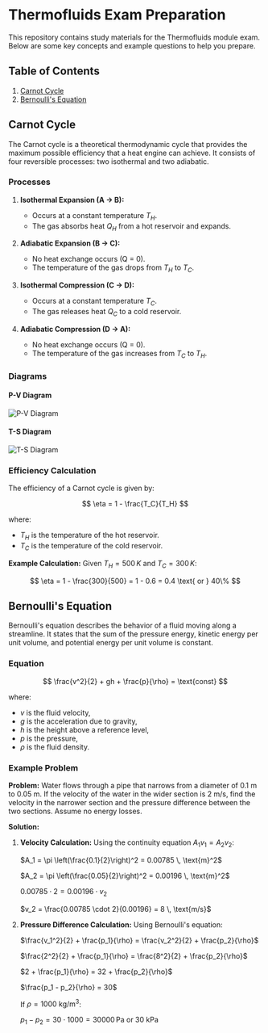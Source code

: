 # Thermofluids Exam Preparation

This repository contains study materials for the Thermofluids module exam. Below are some key concepts and example questions to help you prepare.

## Table of Contents
1. [Carnot Cycle](#carnot-cycle)
2. [Bernoulli's Equation](#bernoullis-equation)

## Carnot Cycle

The Carnot cycle is a theoretical thermodynamic cycle that provides the maximum possible efficiency that a heat engine can achieve. It consists of four reversible processes: two isothermal and two adiabatic.

### Processes
1. **Isothermal Expansion (A → B):**
   - Occurs at a constant temperature $T_H$.
   - The gas absorbs heat $Q_H$ from a hot reservoir and expands.

2. **Adiabatic Expansion (B → C):**
   - No heat exchange occurs (Q = 0).
   - The temperature of the gas drops from $T_H$ to $T_C$.

3. **Isothermal Compression (C → D):**
   - Occurs at a constant temperature $T_C$.
   - The gas releases heat $Q_C$ to a cold reservoir.

4. **Adiabatic Compression (D → A):**
   - No heat exchange occurs (Q = 0).
   - The temperature of the gas increases from $T_C$ to $T_H$.

### Diagrams

#### P-V Diagram
![P-V Diagram](path/to/your/p-v-diagram.png)

#### T-S Diagram
![T-S Diagram](path/to/your/t-s-diagram.png)

### Efficiency Calculation
The efficiency of a Carnot cycle is given by:

$$
\eta = 1 - \frac{T_C}{T_H}
$$

where:
- $T_H$ is the temperature of the hot reservoir.
- $T_C$ is the temperature of the cold reservoir.

**Example Calculation:**
Given $T_H = 500\,K$ and $T_C = 300\,K$:

$$
\eta = 1 - \frac{300}{500} = 1 - 0.6 = 0.4 \text{ or } 40\%
$$

## Bernoulli's Equation

Bernoulli's equation describes the behavior of a fluid moving along a streamline. It states that the sum of the pressure energy, kinetic energy per unit volume, and potential energy per unit volume is constant.

### Equation

$$
\frac{v^2}{2} + gh + \frac{p}{\rho} = \text{const}
$$

where:
- $v$ is the fluid velocity,
- $g$ is the acceleration due to gravity,
- $h$ is the height above a reference level,
- $p$ is the pressure,
- $\rho$ is the fluid density.

### Example Problem

**Problem:**
Water flows through a pipe that narrows from a diameter of 0.1 m to 0.05 m. If the velocity of the water in the wider section is 2 m/s, find the velocity in the narrower section and the pressure difference between the two sections. Assume no energy losses.

**Solution:**

1. **Velocity Calculation:**
   Using the continuity equation $A_1 v_1 = A_2 v_2$:

   $A_1 = \pi \left(\frac{0.1}{2}\right)^2 = 0.00785 \, \text{m}^2$

   $A_2 = \pi \left(\frac{0.05}{2}\right)^2 = 0.00196 \, \text{m}^2$

   $0.00785 \cdot 2 = 0.00196 \cdot v_2$

   $v_2 = \frac{0.00785 \cdot 2}{0.00196} = 8 \, \text{m/s}$

2. **Pressure Difference Calculation:**
   Using Bernoulli's equation:

   $\frac{v_1^2}{2} + \frac{p_1}{\rho} = \frac{v_2^2}{2} + \frac{p_2}{\rho}$

   $\frac{2^2}{2} + \frac{p_1}{\rho} = \frac{8^2}{2} + \frac{p_2}{\rho}$

   $2 + \frac{p_1}{\rho} = 32 + \frac{p_2}{\rho}$

   $\frac{p_1 - p_2}{\rho} = 30$

   If $\rho = 1000 \ \text{kg/m}^3$:

   $p_1 - p_2 = 30 \cdot 1000 = 30000 \, \text{Pa} \text{ or } 30 \ \text{kPa}$
